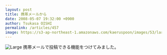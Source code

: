 ```yaml
---
layout: post
title: 携帯メールから
date: 2008-05-07 19:32:00 +0900
author: Tsukasa OISHI
permalink: /articles/457
image: https://s3-ap-northeast-1.amazonaws.com/kaeruspoon/images/53/large.JPG?1300875108
---
```


![Large](https://s3-ap-northeast-1.amazonaws.com/kaeruspoon/images/53/large.JPG?1300875108)
携帯メールで投稿できる機能をつけてみました。

